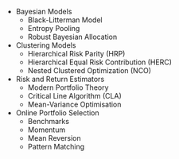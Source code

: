 - Bayesian Models
  - Black-Litterman Model
  - Entropy Pooling
  - Robust Bayesian Allocation
- Clustering Models
  - Hierarchical Risk Parity (HRP)
  - Hierarchical Equal Risk Contribution (HERC)
  - Nested Clustered Optimization (NCO)
- Risk and Return Estimators
  - Modern Portfolio Theory
  - Critical Line Algorithm (CLA)
  - Mean-Variance Optimisation
- Online Portfolio Selection
  - Benchmarks
  - Momentum
  - Mean Reversion
  - Pattern Matching